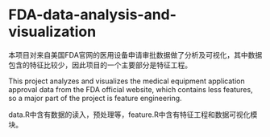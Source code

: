 # FDA-data-analysis-and-visualization
本项目对来自美国FDA官网的医用设备申请审批数据做了分析及可视化，其中数据包含的特征比较少，因此项目的一个主要部分是特征工程。

This project analyzes and visualizes the medical equipment application approval data from the FDA official website, which contains less features, so a major part of the project is feature engineering.

data.R中含有数据的读入，预处理等，feature.R中含有特征工程和数据可视化模块。

